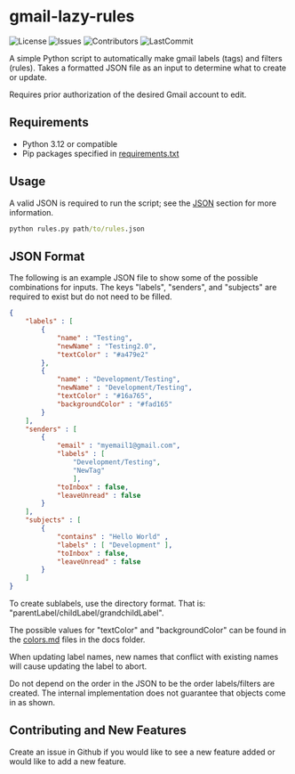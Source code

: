 # gmail-lazy-rules

![License](https://img.shields.io/github/license/hoodieman0/gmail-lazy-rules)
![Issues](https://img.shields.io/github/issues/hoodieman0/gmail-lazy-rules)
![Contributors](https://img.shields.io/github/contributors/hoodieman0/gmail-lazy-rules?color=Red)
![LastCommit](https://img.shields.io/github/last-commit/hoodieman0/gmail-lazy-rules)

A simple Python script to automatically make gmail labels (tags) and filters 
(rules). 
Takes a formatted JSON file as an input to determine what to create or update.

Requires prior authorization of the desired Gmail account to edit.

## Requirements
* Python 3.12 or compatible
* Pip packages specified in <a href="requirements.txt">requirements.txt</a>

## Usage
A valid JSON is required to run the script; see the <a href="#json">JSON</a> 
section for more information.
``` cmd
python rules.py path/to/rules.json
```

<a id="json"> </a>

## JSON Format
The following is an example JSON file to show some of the possible combinations
for inputs. The keys "labels", "senders", and "subjects" are required to exist
but do not need to be filled. 

```json
{
    "labels" : [
        {
            "name" : "Testing", 
            "newName" : "Testing2.0", 
            "textColor" : "#a479e2"
        },
        {
            "name" : "Development/Testing", 
            "newName" : "Development/Testing", 
            "textColor" : "#16a765",
            "backgroundColor" : "#fad165"
        }
    ],
    "senders" : [
        { 
            "email" : "myemail1@gmail.com", 
            "labels" : [ 
                "Development/Testing",
                "NewTag"
                ], 
            "toInbox" : false,
            "leaveUnread" : false
        }
    ],
    "subjects" : [
        {
            "contains" : "Hello World" ,
            "labels" : [ "Development" ],
            "toInbox" : false,
            "leaveUnread" : false
        }
    ]
}
```


To create sublabels, use the directory format. That is: 
"parentLabel/childLabel/grandchildLabel".

The possible values for "textColor" and 
"backgroundColor" can be found in the <a href="docs/colors.md">colors.md</a> 
files in the docs folder.

When updating label names, new names that conflict with existing names will 
cause updating the label to abort.

Do not depend on the order in the JSON to be the order labels/filters are
created. The internal implementation does not guarantee that objects come in
as shown.

## Contributing and New Features
Create an issue in Github if you would like to see a new feature added 
or would like to add a new feature.